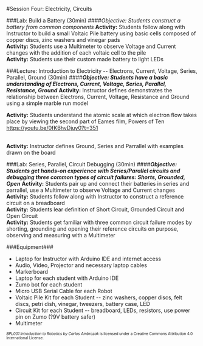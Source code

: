 #Session Four: Electricity, Circuits

###Lab: Build a Battery (30min)
####_Objective: Students construct a battery from common components_
**Activity:** Students follow along with Instructor to build a small Voltaic Pile battery using basic cells composed of copper discs, zinc washers and vinegar pads<br>
**Activity:** Students use a Multimeter to observe Voltage and Current changes with the addition of each voltaic cell to the pile<br>
**Activity:** Students use their custom made battery to light LEDs


###Lecture: Introduction to Electricity -- Electrons, Current, Voltage, Series, Parallel, Ground (30min)
####_**Objective: Students have a basic understanding of Electrons, Current, Voltage, Series, Parallel, Resistance, Ground**_
**Activity:** Instructor defines demonstrates the relationship between Electrons, Current, Voltage, Resistance and Ground using a simple marble run model<br>

**Activity:** Students understand the atomic scale at which electron flow takes place by
viewing the second part of Eames film, Powers of Ten<br>
https://youtu.be/0fKBhvDjuy0?t=351<br><br>

**Activity:**  Instructor defines Ground, Series and Parrallel with examples drawn on the board


###Lab: Series, Parallel, Circuit Debugging (30min)
####_**Objective: Students get hands-on experience with Series/Parallel circuits
and debugging three common types of circuit failures: Shorts, Grounded, Open**_
**Activity:** Students pair up and connect their batteries in series and parrallel,
use a Multimeter to observe Voltage and Current changes
**Activity:** Students follow along with Instructor to construct a reference circuit on a breadboard<br>
**Activity:** Students lear definition of Short Circuit, Grounded Circuit and Open Circuit<br>
**Activity:** Students get familiar with three common circuit failure modes by
shorting, grounding and opening their reference circuits on purpose, observing and measuring with a Multimeter


###Equipment###
* Laptop for Instructor with Arduino IDE and internet access
* Audio, Video, Projector and necessary laptop cables
* Markerboard
* Laptop for each student with Arduino IDE
* Zumo bot for each student
* Micro USB Serial Cable for each Robot
* Voltaic Pile Kit for each Student -- zinc washers, copper discs, felt discs, petri dish, vinegar, tweezers, battery case, LED
* Circuit Kit for each Student -- breadboard, LEDs, resistors, use power pin on Zumo (?9V battery safer)
* Multimeter

<sup><sub>*BPL001 Introduction to Robotics by Carlos Ambrozak* is licensed under a Creative Commons Attribution 4.0 International License.</sub></sup>

